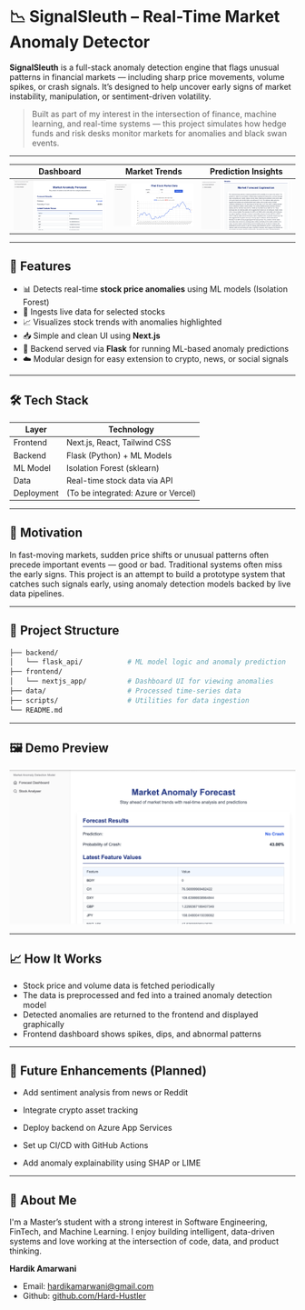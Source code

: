 # 📉 SignalSleuth – Real-Time Market Anomaly Detector

**SignalSleuth** is a full-stack anomaly detection engine that flags unusual patterns in financial markets — including sharp price movements, volume spikes, or crash signals. It’s designed to help uncover early signs of market instability, manipulation, or sentiment-driven volatility.

> Built as part of my interest in the intersection of finance, machine learning, and real-time systems — this project simulates how hedge funds and risk desks monitor markets for anomalies and black swan events.

---
| **Dashboard** | **Market Trends** | **Prediction Insights** |
|--------------|----------------|----------------|
| ![Dashboard](<signal-sleuth-master/Screenshot 2025-01-12 at 14.31.17.png>) | ![alt text](<signal-sleuth-master/Screenshot 2025-01-12 at 14.31.48.png>)  | ![alt text](<signal-sleuth-master/Screenshot 2025-01-12 at 14.31.27.png>) |

---

## 🚀 Features

- 📊 Detects real-time **stock price anomalies** using ML models (Isolation Forest)
- 🔁 Ingests live data for selected stocks
- 📈 Visualizes stock trends with anomalies highlighted
- 📥 Simple and clean UI using **Next.js**
- 🧠 Backend served via **Flask** for running ML-based anomaly predictions
- ☁️ Modular design for easy extension to crypto, news, or social signals

---

## 🛠 Tech Stack

| Layer      | Technology          |
|------------|---------------------|
| Frontend   | Next.js, React, Tailwind CSS |
| Backend    | Flask (Python) + ML Models |
| ML Model   | Isolation Forest (sklearn) |
| Data       | Real-time stock data via API |
| Deployment | (To be integrated: Azure or Vercel) |

---

## 📌 Motivation

In fast-moving markets, sudden price shifts or unusual patterns often precede important events — good or bad. Traditional systems often miss the early signs. This project is an attempt to build a prototype system that catches such signals early, using anomaly detection models backed by live data pipelines.

---

## 📁 Project Structure

```bash
├── backend/
│   └── flask_api/           # ML model logic and anomaly prediction
├── frontend/
│   └── nextjs_app/          # Dashboard UI for viewing anomalies
├── data/                    # Processed time-series data
├── scripts/                 # Utilities for data ingestion
└── README.md
```

---

## 🖼 Demo Preview
 ![](<signal-sleuth-master/Screenshot 2025-01-12 at 14.31.17.png>)

---
## 📈 How It Works
- Stock price and volume data is fetched periodically
- The data is preprocessed and fed into a trained anomaly detection model
- Detected anomalies are returned to the frontend and displayed graphically
- Frontend dashboard shows spikes, dips, and abnormal patterns

---
## 🔮 Future Enhancements (Planned)
- Add sentiment analysis from news or Reddit

- Integrate crypto asset tracking

- Deploy backend on Azure App Services

- Set up CI/CD with GitHub Actions

- Add anomaly explainability using SHAP or LIME

---
## 🚀 About Me
I'm a Master’s student with a strong interest in Software Engineering, FinTech, and Machine Learning. I enjoy building intelligent, data-driven systems and love working at the intersection of code, data, and product thinking.

**Hardik Amarwani**

- Email: [hardikamarwani@gmail.com](mailto:hardikamarwani@gmail.com)
- Github: [github.com/Hard-Hustler](https://github.com/Hard-Hustler)

